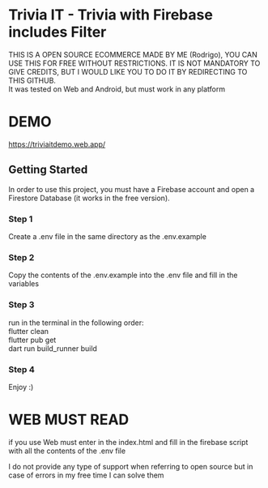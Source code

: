 # Trivia IT - Trivia with Firebase includes Filter

THIS IS A OPEN SOURCE ECOMMERCE MADE BY ME (Rodrigo), YOU CAN USE THIS FOR FREE WITHOUT RESTRICTIONS. IT IS NOT MANDATORY TO GIVE CREDITS, BUT I WOULD LIKE YOU TO DO IT BY REDIRECTING TO THIS GITHUB.\
It was tested on Web and Android, but must work in any platform

# DEMO
https://triviaitdemo.web.app/

## Getting Started

In order to use this project, you must have a Firebase account and open a Firestore Database (it works in the free version).

### Step 1

Create a .env file in the same directory as the .env.example

### Step 2

Copy the contents of the .env.example into the .env file and fill in the variables

### Step 3

run in the terminal in the following order:\
flutter clean\
flutter pub get\
dart run build_runner build

### Step 4

Enjoy :)

# WEB MUST READ

if you use Web must enter in the index.html and fill in the firebase script with all the contents of the .env file



I do not provide any type of support when referring to open source but in case of errors in my free time I can solve them
